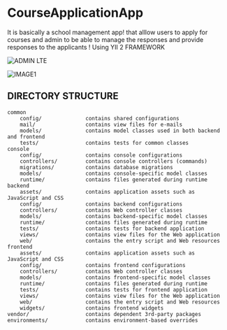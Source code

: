 # CourseApplicationApp

It is basically a school management app! that alllow users to apply for courses and admin to be able to manage the responses and provide responses to the applicants !
Using YII 2 FRAMEWORK

![ADMIN LTE](https://user-images.githubusercontent.com/64710848/132335222-11b3f94e-52ea-415a-b642-9c08ff6f1ea4.jpg)

![IMAGE1](https://user-images.githubusercontent.com/64710848/132335295-3eee0449-b51e-484e-b5df-87356dacb845.PNG)



DIRECTORY STRUCTURE
-------------------

```
common
    config/              contains shared configurations
    mail/                contains view files for e-mails
    models/              contains model classes used in both backend and frontend
    tests/               contains tests for common classes    
console
    config/              contains console configurations
    controllers/         contains console controllers (commands)
    migrations/          contains database migrations
    models/              contains console-specific model classes
    runtime/             contains files generated during runtime
backend
    assets/              contains application assets such as JavaScript and CSS
    config/              contains backend configurations
    controllers/         contains Web controller classes
    models/              contains backend-specific model classes
    runtime/             contains files generated during runtime
    tests/               contains tests for backend application    
    views/               contains view files for the Web application
    web/                 contains the entry script and Web resources
frontend
    assets/              contains application assets such as JavaScript and CSS
    config/              contains frontend configurations
    controllers/         contains Web controller classes
    models/              contains frontend-specific model classes
    runtime/             contains files generated during runtime
    tests/               contains tests for frontend application
    views/               contains view files for the Web application
    web/                 contains the entry script and Web resources
    widgets/             contains frontend widgets
vendor/                  contains dependent 3rd-party packages
environments/            contains environment-based overrides
```
